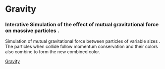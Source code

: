 # Gravity
### Interative Simulation of the effect of mutual gravitational force on massive particles . 

Simulation of mutual gravitational force between particles of variable sizes . The particles when collide follow momentum conservation and their colors also combine to form the new combined color.


[Gravity](https://i.imgur.com/D8JoJW0.gif)
